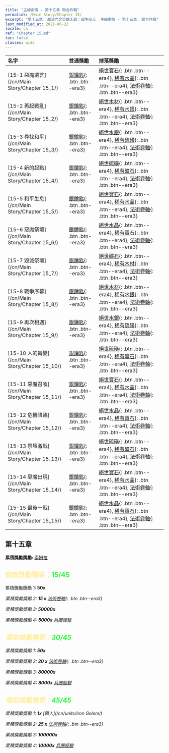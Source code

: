```yaml
---
title: "主線劇情 - 第十五章 聯合作戰"
permalink: /Main Story/Chapter 15/
excerpt: "第十五章. 魔法门之英雄无敌：战争纪元  主線劇情 - 第十五章. 聯合作戰"
last_modified_at: 2021-06-22
locale: cn
ref: "Chapter 15.md"
toc: false
classes: wide
---
```


  | 名字 |  首通獎勵 | 掉落獎勵 |
  |:------------|:------------|:------------| 
  | [15-1 惡魔遺言](/cn/Main Story/Chapter 15_1/) | [銀鑰匙](/cn/Items/con_693/){: .btn .btn--era3} | [絕世寶石](/cn/Items/mat_51/){: .btn .btn--era4}, [稀有水晶](/cn/Items/mat_45/){: .btn .btn--era4}, [法術卷軸](/cn/Items/con_694/){: .btn .btn--era3} |
  | [15-2 再起戰亂](/cn/Main Story/Chapter 15_2/) | [銀鑰匙](/cn/Items/con_693/){: .btn .btn--era3} | [絕世木材](/cn/Items/mat_48/){: .btn .btn--era4}, [稀有水銀](/cn/Items/mat_42/){: .btn .btn--era4}, [法術卷軸](/cn/Items/con_694/){: .btn .btn--era3} |
  | [15-3 尋找和平](/cn/Main Story/Chapter 15_3/) | [銀鑰匙](/cn/Items/con_693/){: .btn .btn--era3} | [絕世水銀](/cn/Items/mat_49/){: .btn .btn--era4}, [稀有硫磺](/cn/Items/mat_43/){: .btn .btn--era4}, [法術卷軸](/cn/Items/con_694/){: .btn .btn--era3} |
  | [15-4 新的起點](/cn/Main Story/Chapter 15_4/) | [銀鑰匙](/cn/Items/con_693/){: .btn .btn--era3} | [絕世硫磺](/cn/Items/mat_50/){: .btn .btn--era4}, [稀有礦石](/cn/Items/mat_40/){: .btn .btn--era4}, [法術卷軸](/cn/Items/con_694/){: .btn .btn--era3} |
  | [15-5 和平生息](/cn/Main Story/Chapter 15_5/) | [銀鑰匙](/cn/Items/con_693/){: .btn .btn--era3} | [絕世寶石](/cn/Items/mat_51/){: .btn .btn--era4}, [稀有水晶](/cn/Items/mat_45/){: .btn .btn--era4}, [法術卷軸](/cn/Items/con_694/){: .btn .btn--era3} |
  | [15-6 惡魔祭壇](/cn/Main Story/Chapter 15_6/) | [銀鑰匙](/cn/Items/con_693/){: .btn .btn--era3} | [絕世水晶](/cn/Items/mat_52/){: .btn .btn--era4}, [稀有寶石](/cn/Items/mat_44/){: .btn .btn--era4}, [法術卷軸](/cn/Items/con_694/){: .btn .btn--era3} |
  | [15-7 毀滅祭壇](/cn/Main Story/Chapter 15_7/) | [銀鑰匙](/cn/Items/con_693/){: .btn .btn--era3} | [絕世礦石](/cn/Items/mat_47/){: .btn .btn--era4}, [稀有木材](/cn/Items/mat_41/){: .btn .btn--era4}, [法術卷軸](/cn/Items/con_694/){: .btn .btn--era3} |
  | [15-8 戰爭序幕](/cn/Main Story/Chapter 15_8/) | [銀鑰匙](/cn/Items/con_693/){: .btn .btn--era3} | [絕世木材](/cn/Items/mat_48/){: .btn .btn--era4}, [稀有水銀](/cn/Items/mat_42/){: .btn .btn--era4}, [法術卷軸](/cn/Items/con_694/){: .btn .btn--era3} |
  | [15-9 再次相遇](/cn/Main Story/Chapter 15_9/) | [銀鑰匙](/cn/Items/con_693/){: .btn .btn--era3} | [絕世水銀](/cn/Items/mat_49/){: .btn .btn--era4}, [稀有硫磺](/cn/Items/mat_43/){: .btn .btn--era4}, [法術卷軸](/cn/Items/con_694/){: .btn .btn--era3} |
  | [15-10 人的轉變](/cn/Main Story/Chapter 15_10/) | [銀鑰匙](/cn/Items/con_693/){: .btn .btn--era3} | [絕世硫磺](/cn/Items/mat_50/){: .btn .btn--era4}, [稀有礦石](/cn/Items/mat_40/){: .btn .btn--era4}, [法術卷軸](/cn/Items/con_694/){: .btn .btn--era3} |
  | [15-11 惡魔召喚](/cn/Main Story/Chapter 15_11/) | [銀鑰匙](/cn/Items/con_693/){: .btn .btn--era3} | [絕世寶石](/cn/Items/mat_51/){: .btn .btn--era4}, [稀有水晶](/cn/Items/mat_45/){: .btn .btn--era4}, [法術卷軸](/cn/Items/con_694/){: .btn .btn--era3} |
  | [15-12 危機降臨](/cn/Main Story/Chapter 15_12/) | [銀鑰匙](/cn/Items/con_693/){: .btn .btn--era3} | [絕世水晶](/cn/Items/mat_52/){: .btn .btn--era4}, [稀有寶石](/cn/Items/mat_44/){: .btn .btn--era4}, [法術卷軸](/cn/Items/con_694/){: .btn .btn--era3} |
  | [15-13 祭壇激戰](/cn/Main Story/Chapter 15_13/) | [銀鑰匙](/cn/Items/con_693/){: .btn .btn--era3} | [絕世硫磺](/cn/Items/mat_50/){: .btn .btn--era4}, [稀有礦石](/cn/Items/mat_40/){: .btn .btn--era4}, [法術卷軸](/cn/Items/con_694/){: .btn .btn--era3} |
  | [15-14 惡魔出現](/cn/Main Story/Chapter 15_14/) | [銀鑰匙](/cn/Items/con_693/){: .btn .btn--era3} | [絕世寶石](/cn/Items/mat_51/){: .btn .btn--era4}, [稀有水晶](/cn/Items/mat_45/){: .btn .btn--era4}, [法術卷軸](/cn/Items/con_694/){: .btn .btn--era3} |
  | [15-15 最後一戰](/cn/Main Story/Chapter 15_15/) | [銀鑰匙](/cn/Items/con_693/){: .btn .btn--era3} | [絕世水晶](/cn/Items/mat_52/){: .btn .btn--era4}, [稀有寶石](/cn/Items/mat_44/){: .btn .btn--era4}, [法術卷軸](/cn/Items/con_694/){: .btn .btn--era3} |


##  第十五章

 **累積獎勵獎勵:** [索姆拉](/cn/heroes/Solmyr/)



## <span style="color: #ffeea0">   領取獎勵需要：</span><span style="color: #27f73a">15/45</span>

 累積獎勵獎勵 1:  **50x** <i class="fas fa-gem"/>

 累積獎勵獎勵 2: **15 x** [法術卷軸](/cn/Items/con_694/){: .btn .btn--era3}

 累積獎勵獎勵 3:  **50000x** <i class="fas fa-coins"/>

 累積獎勵獎勵 4:  **5000x** [兵團經驗](/cn/Items/con_902/)



## <span style="color: #ffeea0">   領取獎勵需要：</span><span style="color: #27f73a">30/45</span>

 累積獎勵獎勵 1:  **50x** <i class="fas fa-gem"/>

 累積獎勵獎勵 2: **20 x** [法術卷軸](/cn/Items/con_694/){: .btn .btn--era3}

 累積獎勵獎勵 3:  **80000x** <i class="fas fa-coins"/>

 累積獎勵獎勵 4:  **8000x** [兵團經驗](/cn/Items/con_902/)



## <span style="color: #ffeea0">   領取獎勵需要：</span><span style="color: #27f73a">45/45</span>

 累積獎勵獎勵 1:  **1x** [鐵人](/cn/units/Iron Golem/)

 累積獎勵獎勵 2: **25 x** [法術卷軸](/cn/Items/con_694/){: .btn .btn--era3}

 累積獎勵獎勵 3:  **100000x** <i class="fas fa-coins"/>

 累積獎勵獎勵 4:  **10000x** [兵團經驗](/cn/Items/con_902/)

